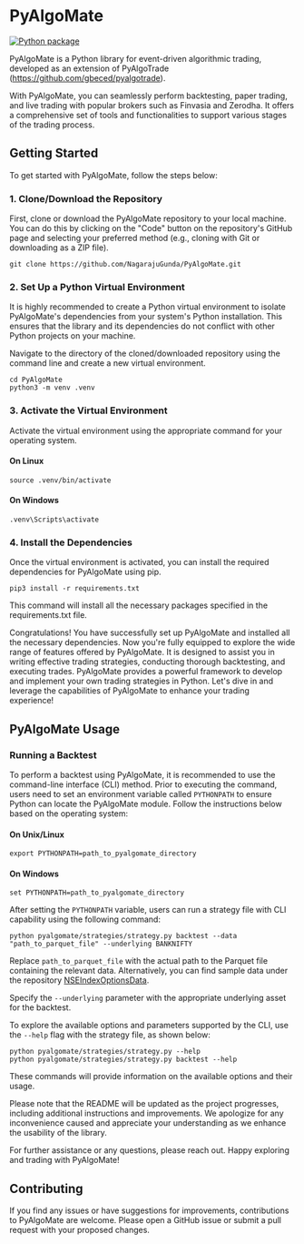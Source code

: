 # PyAlgoMate
[![Python package](https://github.com/NagarajuGunda/PyAlgoMate/actions/workflows/python-package.yml/badge.svg)](https://github.com/NagarajuGunda/PyAlgoMate/actions/workflows/python-package.yml)

PyAlgoMate is a Python library for event-driven algorithmic trading, developed as an extension of PyAlgoTrade (https://github.com/gbeced/pyalgotrade).

With PyAlgoMate, you can seamlessly perform backtesting, paper trading, and live trading with popular brokers such as Finvasia and Zerodha. It offers a comprehensive set of tools and functionalities to support various stages of the trading process.

## Getting Started

To get started with PyAlgoMate, follow the steps below:

### 1. Clone/Download the Repository

First, clone or download the PyAlgoMate repository to your local machine. You can do this by clicking on the "Code" button on the repository's GitHub page and selecting your preferred method (e.g., cloning with Git or downloading as a ZIP file).

```shell
git clone https://github.com/NagarajuGunda/PyAlgoMate.git
```


### 2. Set Up a Python Virtual Environment

It is highly recommended to create a Python virtual environment to isolate PyAlgoMate's dependencies from your system's Python installation. This ensures that the library and its dependencies do not conflict with other Python projects on your machine.

Navigate to the directory of the cloned/downloaded repository using the command line and create a new virtual environment.

```shell
cd PyAlgoMate
python3 -m venv .venv
```

### 3. Activate the Virtual Environment

Activate the virtual environment using the appropriate command for your operating system.

#### On Linux
```shell
source .venv/bin/activate
```
#### On Windows
```shell
.venv\Scripts\activate
```

### 4. Install the Dependencies

Once the virtual environment is activated, you can install the required dependencies for PyAlgoMate using pip.

```shell
pip3 install -r requirements.txt
```

This command will install all the necessary packages specified in the requirements.txt file.

Congratulations! You have successfully set up PyAlgoMate and installed all the necessary dependencies. Now you're fully equipped to explore the wide range of features offered by PyAlgoMate. It is designed to assist you in writing effective trading strategies, conducting thorough backtesting, and executing trades. PyAlgoMate provides a powerful framework to develop and implement your own trading strategies in Python. Let's dive in and leverage the capabilities of PyAlgoMate to enhance your trading experience!


## PyAlgoMate Usage

### Running a Backtest

To perform a backtest using PyAlgoMate, it is recommended to use the command-line interface (CLI) method. Prior to executing the command, users need to set an environment variable called `PYTHONPATH` to ensure Python can locate the PyAlgoMate module. Follow the instructions below based on the operating system:

#### On Unix/Linux
```shell
export PYTHONPATH=path_to_pyalgomate_directory
```
#### On Windows
```shell
set PYTHONPATH=path_to_pyalgomate_directory
```

After setting the `PYTHONPATH` variable, users can run a strategy file with CLI capability using the following command:

```
python pyalgomate/strategies/strategy.py backtest --data "path_to_parquet_file" --underlying BANKNIFTY
```

Replace `path_to_parquet_file` with the actual path to the Parquet file containing the relevant data. Alternatively, you can find sample data under the repository [NSEIndexOptionsData](https://github.com/NagarajuGunda/NSEIndexOptionsData).

Specify the `--underlying` parameter with the appropriate underlying asset for the backtest.

To explore the available options and parameters supported by the CLI, use the `--help` flag with the strategy file, as shown below:

```
python pyalgomate/strategies/strategy.py --help
python pyalgomate/strategies/strategy.py backtest --help
```

These commands will provide information on the available options and their usage.

Please note that the README will be updated as the project progresses, including additional instructions and improvements. We apologize for any inconvenience caused and appreciate your understanding as we enhance the usability of the library.

For further assistance or any questions, please reach out. Happy exploring and trading with PyAlgoMate!

## Contributing

If you find any issues or have suggestions for improvements, contributions to PyAlgoMate are welcome. Please open a GitHub issue or submit a pull request with your proposed changes.
